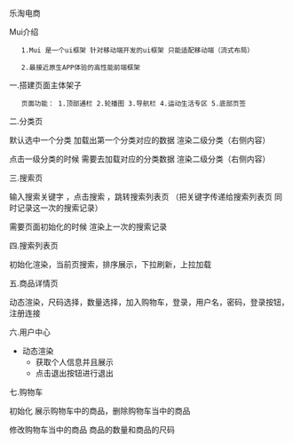 乐淘电商

Mui介绍

       1.Mui 是一个ui框架 针对移动端开发的ui框架 只能适配移动端（流式布局）
 
       2.最接近原生APP体验的高性能前端框架
 
一.搭建页面主体架子

       页面功能： 1.顶部通栏 2.轮播图 3.导航栏 4.运动生活专区 5.底部页签

二.分类页

  
  默认选中一个分类 加载出第一个分类对应的数据 渲染二级分类（右侧内容）
  
  点击一级分类的时候 需要去加载对应的分类数据 渲染二级分类（右侧内容）


三.搜索页

  输入搜索关键字 ，点击搜索 ，跳转搜索列表页 （把关键字传递给搜索列表页 同时记录这一次的搜索记录）
  
  需要页面初始化的时候 渲染上一次的搜索记录
  

四.搜索列表页

初始化渲染，当前页搜索，排序展示，下拉刷新，上拉加载



五.商品详情页

动态渲染，尺码选择，数量选择，加入购物车，登录，用户名，密码，登录按钮，注册连接

 
 
六.用户中心
- 动态渲染 
    + 获取个人信息并且展示  
    + 点击退出按钮进行退出  
    
七.购物车

初始化 展示购物车中的商品，删除购物车当中的商品

修改购物车当中的商品 商品的数量和商品的尺码






